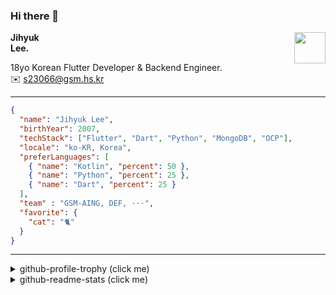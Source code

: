 ### Hi there 👋
<img src="https://github.githubassets.com/images/mona-loading-default.gif" width="50px" align="right">
</a>

**Jihyuk\
Lee.**

18yo Korean Flutter Developer & Backend Engineer.\
✉️ <s23066@gsm.hs.kr>

---

```json
{
  "name": "Jihyuk Lee",
  "birthYear": 2007,
  "techStack": ["Flutter", "Dart", "Python", "MongoDB", "OCP"],
  "locale": "ko-KR, Korea",
  "preferLanguages": [
    { "name": "Kotlin", "percent": 50 },
    { "name": "Python", "percent": 25 },
    { "name": "Dart", "percent": 25 }
  ],
  "team" : "GSM-AING, DEF, ···",
  "favorite": {
    "cat": "🐈"
  }
}
```
---
<details>
  <summary>github-profile-trophy (click me)</summary>
  
![](https://github-profile-trophy.vercel.app/?username=withJihyuk&row=1&column=8&theme=nord)
  
</details>
<details>
  <summary>github-readme-stats (click me)</summary>
  
<!--START_SECTION:waka-->
![Code Time](http://img.shields.io/badge/Code%20Time-569%20hrs%2047%20mins-blue)

![Lines of code](https://img.shields.io/badge/%EC%A0%80%EB%8A%94%20%EC%97%AC%ED%83%9C%EA%B9%8C%EC%A7%80%20-456.2%20thousand%20%EC%A4%84%EC%9D%98%20%EC%BD%94%EB%93%9C%EB%A5%BC%20%EC%9E%91%EC%84%B1%ED%96%88%EC%96%B4%EC%9A%94.-blue)

**저는 아침형 인간이에요. 🐤** 

```text
🌞 아침                     306 commits         ████░░░░░░░░░░░░░░░░░░░░░   15.68 % 
🌆 낮　                     700 commits         █████████░░░░░░░░░░░░░░░░   35.86 % 
🌃 저녁                     706 commits         █████████░░░░░░░░░░░░░░░░   36.17 % 
🌙 밤　                     240 commits         ███░░░░░░░░░░░░░░░░░░░░░░   12.30 % 
```


📊 **저는 이번주를 이렇게 시간을 보냈어요.** 

```text
🕑︎ Timezone: Asia/Seoul

💬 프로그래밍 언어들: 
Kotlin                   3 hrs 45 mins       █████████░░░░░░░░░░░░░░░░   34.86 % 
Dart                     2 hrs 36 mins       ██████░░░░░░░░░░░░░░░░░░░   24.19 % 
Java                     1 hr 48 mins        ████░░░░░░░░░░░░░░░░░░░░░   16.71 % 
Groovy                   51 mins             ██░░░░░░░░░░░░░░░░░░░░░░░   07.96 % 
Text                     30 mins             █░░░░░░░░░░░░░░░░░░░░░░░░   04.66 % 

🔥 에디터들: 
Android Studio           10 hrs 32 mins      ████████████████████████░   97.68 % 
VS Code                  15 mins             █░░░░░░░░░░░░░░░░░░░░░░░░   02.32 % 

💻 운영 체제들: 
Mac                      10 hrs 47 mins      █████████████████████████   100.00 % 
```


 Last Updated on 21/11/2024 18:50:36 UTC
<!--END_SECTION:waka-->

</details>

</div>

